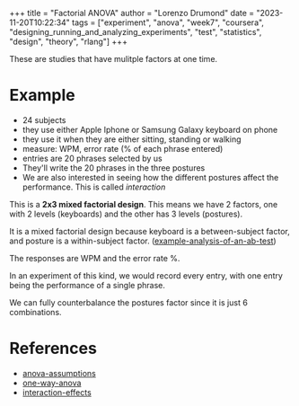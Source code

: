 +++
title = "Factorial ANOVA"
author = "Lorenzo Drumond"
date = "2023-11-20T10:22:34"
tags = ["experiment",  "anova",  "week7",  "coursera",  "designing_running_and_analyzing_experiments",  "test",  "statistics",  "design",  "theory",  "rlang"]
+++


These are studies that have mulitple factors at one time.

# Example
- 24 subjects
- they use either Apple Iphone or Samsung Galaxy keyboard on phone
- they use it when they are either sitting, standing or walking
- measure: WPM, error rate (% of each phrase entered)
- entries are 20 phrases selected by us
- They'll write the 20 phrases in the three postures
- We are also interested in seeing how the different postures affect the performance. This is called _interaction_


This is a __2x3 mixed factorial design__. This means we have 2 factors, one with 2 levels (keyboards) and the other has 3 levels (postures).

It is a mixed factorial design because keyboard is a between-subject factor, and posture is a within-subject factor. ([example-analysis-of-an-ab-test](/wiki/example-analysis-of-an-ab-test/))

The responses are WPM and the error rate %.

In an experiment of this kind, we would record every entry, with one entry being the performance of a single phrase.

We can fully counterbalance the postures factor since it is just 6 combinations.

# References
- [anova-assumptions](/wiki/anova-assumptions/)
- [one-way-anova](/wiki/one-way-anova/)
- [interaction-effects](/wiki/interaction-effects/)
